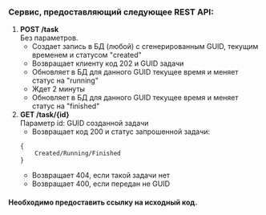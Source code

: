### Cервис, предоставляющий следующее REST API:

1. **POST /task** <br/>
   Без параметров. <br/>
   * Создает запись в БД (любой) с сгенерированным GUID, текущим временем и статусом "created"
   * Возвращает клиенту код 202 и GUID задачи
   * Обновляет в БД для данного GUID текущее время и меняет статус на "running"
   * Ждет 2 минуты
   * Обновляет в БД для данного GUID текущее время и меняет статус на "finished"
2. **GET /task/{id}** <br/>
   Параметр id: GUID созданной задачи
   * Возвращает код 200 и статус запрошенной задачи:
   ```
   {
       Created/Running/Finished
   }
   ```
   * Возвращает 404, если такой задачи нет
   * Возвращает 400, если передан не GUID

#### Необходимо предоставить ссылку на исходный код.
